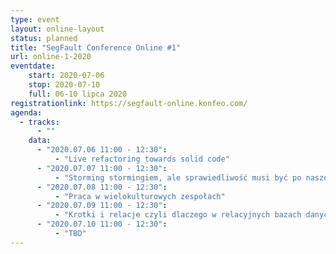 ```yaml
---
type: event
layout: online-layout
status: planned
title: "SegFault Conference Online #1"
url: online-1-2020
eventdate:
    start: 2020-07-06
    stop: 2020-07-10
    full: 06-10 lipca 2020
registrationlink: https://segfault-online.konfeo.com/
agenda:
  - tracks:
      - ""
    data:
      - "2020.07.06 11:00 - 12:30":
          - "Live refactoring towards solid code"
      - "2020.07.07 11:00 - 12:30":
          - "Storming stormingiem, ale sprawiedliwość musi być po naszej stronie"
      - "2020.07.08 11:00 - 12:30":
          - "Praca w wielokulturowych zespołach"
      - "2020.07.09 11:00 - 12:30":
          - "Krotki i relacje czyli dlaczego w relacyjnych bazach danych nie ma tabel a SQL kłamie."
      - "2020.07.10 11:00 - 12:30":
          - "TBD"
---
```

